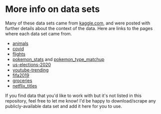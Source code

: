 # More info on data sets

Many of these data sets came from [kaggle.com](https://www.kaggle.com/datasets), and were posted with further details about the context of the data. Here are links to the pages where each data set came from.

- [animals](https://www.kaggle.com/uciml/zoo-animal-classification?select=class.csv)
- [covid](https://www.kaggle.com/antgoldbloom/covid19-data-from-john-hopkins-university)
- [flights](https://www.kaggle.com/usdot/flight-delays)
- [pokemon_stats](https://www.kaggle.com/abcsds/pokemon) and [pokemon_type_matchup](https://www.kaggle.com/lunamcbride24/pokemon-type-matchup-data)
- [us-elections-2020](https://www.kaggle.com/unanimad/us-election-2020)
- [youtube-trending](https://www.kaggle.com/datasnaek/youtube-new)
- [fifa2019](https://www.kaggle.com/karangadiya/fifa19)
- [groceries](https://www.kaggle.com/heeraldedhia/groceries-dataset)
- [netflix_titles](https://www.kaggle.com/shivamb/netflix-shows)

If you find data that you'd like to work with but it's not listed in this repository, feel free to let me know! I'd be happy to download/scrape any publicly-available data set and add it here for you to use.

